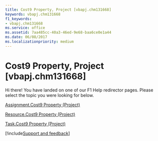 ```yaml
---
title: Cost9 Property, Project [vbapj.chm131668]
keywords: vbapj.chm131668
f1_keywords:
- vbapj.chm131668
ms.service: office
ms.assetid: 7aa485cc-40a3-46ed-9e68-baa6ce0e1a44
ms.date: 06/08/2017
ms.localizationpriority: medium
---
```



# Cost9 Property, Project [vbapj.chm131668]

Hi there! You have landed on one of our F1 Help redirector pages. Please select the topic you were looking for below.

[Assignment.Cost9 Property (Project)](https://msdn.microsoft.com/library/f81c1aea-625a-ac7d-c837-7cde27d3f3bc%28Office.15%29.aspx)

[Resource.Cost9 Property (Project)](https://msdn.microsoft.com/library/6908ddc2-9e21-5baf-c382-b5be59c4c0b7%28Office.15%29.aspx)

[Task.Cost9 Property (Project)](https://msdn.microsoft.com/library/0648d1c3-ceb5-2557-0cda-c498eb459f85%28Office.15%29.aspx)

[!include[Support and feedback](~/includes/feedback-boilerplate.md)]